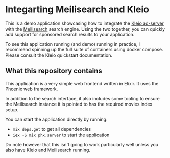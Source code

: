 # Integarting Meilisearch and Kleio

This is a demo application showcasing how to integrate the
[Kleio ad-server](https://kle.io) with the [Meilisearch](https://www.meilisearch.com) search engine. Using the two together, you
can quickly add support for sponsored search results to your application.

To see this application running (and demo) running in practice, I recommend spinning up the full suite of containers using docker compose.
Please consult the Kleio quickstart documentation.

## What this repository contains

This application is a very simple web frontend written in Elixir.
It uses the Phoenix web framework.

In addition to the search interface, it also includes some tooling to
ensure the Meilisearch instance it is pointed to has the required 
movies index setup. 

You can start the application directly by running:

- `mix deps.get` to get all dependencies
- `iex -S mix phx.server` to start the application

Do note however that this isn't going to work particularly well
unless you also have Kleio and Meilisearch running.